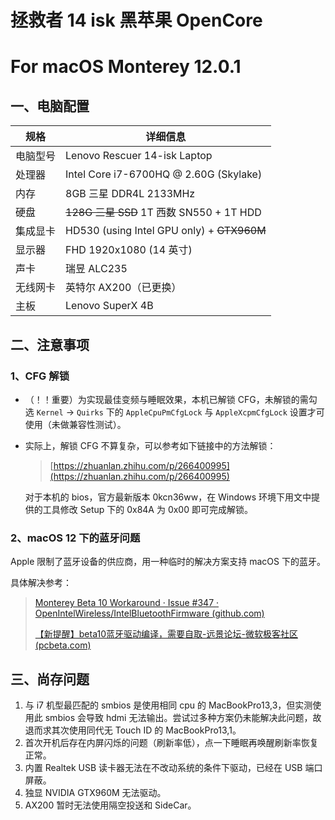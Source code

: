 # 拯救者 14 isk 黑苹果 OpenCore 

# For macOS Monterey 12.0.1 


## 一、电脑配置

| 规格     | 详细信息                                   |
| -------- | ------------------------------------------ |
| 电脑型号 | Lenovo Rescuer 14-isk Laptop               |
| 处理器   | Intel Core i7-6700HQ @ 2.60G (Skylake)     |
| 内存     | 8GB 三星 DDR4L 2133MHz                     |
| 硬盘     | ~~128G 三星 SSD~~ 1T 西数 SN550 + 1T HDD   |
| 集成显卡 | HD530 (using Intel GPU only) + ~~GTX960M~~ |
| 显示器   | FHD 1920x1080 (14 英寸)                    |
| 声卡     | 瑞昱 ALC235                                |
| 无线网卡 | 英特尔 AX200（已更换）                     |
| 主板     | Lenovo SuperX 4B                           |

## 二、注意事项

### 1、CFG 解锁

- （！！重要）为实现最佳变频与睡眠效果，本机已解锁 CFG，未解锁的需勾选 `Kernel` -> `Quirks` 下的 `AppleCpuPmCfgLock` 与 `AppleXcpmCfgLock` 设置才可使用（未做兼容性测试）。

- 实际上，解锁 CFG 不算复杂，可以参考如下链接中的方法解锁：

  > [https://zhuanlan.zhihu.com/p/266400995](https://zhuanlan.zhihu.com/p/266400995)

  对于本机的 bios，官方最新版本 0kcn36ww，在 Windows 环境下用文中提供的工具修改 Setup 下的 0x84A 为 0x00 即可完成解锁。

### 2、macOS 12 下的蓝牙问题

Apple 限制了蓝牙设备的供应商，用一种临时的解决方案支持 macOS 下的蓝牙。

具体解决参考：

> [Monterey Beta 10 Workaround · Issue #347 · OpenIntelWireless/IntelBluetoothFirmware (github.com)](https://github.com/OpenIntelWireless/IntelBluetoothFirmware/issues/347)
>
> [【新提醒】beta10蓝牙驱动编译，需要自取-远景论坛-微软极客社区 (pcbeta.com)](https://bbs.pcbeta.com/viewthread-1907376-2-5.html)

## 三、尚存问题

1. 与 i7 机型最匹配的 smbios 是使用相同 cpu 的 MacBookPro13,3，但实测使用此 smbios 会导致 hdmi 无法输出。尝试过多种方案仍未能解决此问题，故退而求其次使用同代无 Touch ID 的 MacBookPro13,1。
2. 首次开机后存在内屏闪烁的问题（刷新率低），点一下睡眠再唤醒刷新率恢复正常。
3. 内置 Realtek USB 读卡器无法在不改动系统的条件下驱动，已经在 USB 端口屏蔽。
4. 独显 NVIDIA GTX960M 无法驱动。
5. AX200 暂时无法使用隔空投送和 SideCar。
